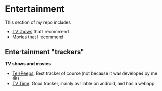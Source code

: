Entertainment
=====================

This section of my repo includes

- [TV shows](https://github.com/crxssed7/crxssed7/blob/main/Entertainment/tv-shows.md) that I recommend
- [Movies](https://github.com/crxssed7/crxssed7/blob/main/Entertainment/movies.md) that I recommend

## Entertainment "trackers"
**TV shows and movies**

- [TelePeeps](): Best tracker of course (not because it was developed by me 😂)
- [TV Time](): Good tracker, mainly available on android, and has a webapp